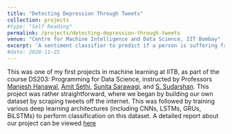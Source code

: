 ```yaml
---
title: "Detecting Depression Through Tweets"
collection: projects
#type: "Self Reading"
permalink: /projects/detecting-depression-through-tweets
venue: "Centre for Machine Intelligence and Data Science, IIT Bombay"
excerpt: 'A sentiment classifier to predict if a person is suffering from depression based on their recent tweets'
#date: 2020-11-25
---
```


This was one of my first projects in machine learning at IITB, as part of the course DS203: Programming for Data Science, instructed by Professors [Manjesh Hanawal](https://www.ieor.iitb.ac.in/mhanawal), [Amit Sethi](https://www.ee.iitb.ac.in/~asethi/), [Sunita Sarawagi](https://www.cse.iitb.ac.in/~sunita/), and [S. Sudarshan](https://www.cse.iitb.ac.in/~sudarsha/). This project was rather straightforward, where we began by building our own dataset by scraping tweets off the internet. This was followed by training various deep learning architectures (including CNNs, LSTMs, GRUs, BiLSTMs) to perform classification on this dataset. A detailed report about our project can be viewed [here](https://ishankapandak.github.io/files/detecting-depression-through-tweets.pdf)